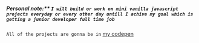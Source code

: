 ##### Personal note:** `I will build or work on mini vanilla javascript projects everyday or every other day untill I achive my goal which is getting a junior developer full time job`     
`All of the projects are gonna be in` [my codepen](https://codepen.io/sbinmakhashen)
